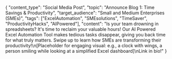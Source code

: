 {
  "content_type": "Social Media Post",
  "topic": "Announce Blog 1: Time Savings & Productivity",
  "target_audience": "Small and Medium Enterprises (SMEs)",
  "tags": ["ExcelAutomation", "SMEsolutions", "TimeSaver", "ProductivityHacks", "AIPowered"],
  "content": "Is your team drowning in spreadsheets? It's time to reclaim your valuable hours! Our AI Powered Excel Automation Tool makes tedious tasks disappear, giving you back time for what truly matters. Swipe up to learn how SMEs are transforming their productivity!\n[Placeholder for engaging visual: e.g., a clock with wings, a person smiling while looking at a simplified Excel dashboard]\nLink in bio!"
}